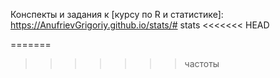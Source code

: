 Конспекты и задания к [курсу по R и статистике]: 
https://AnufrievGrigoriy.github.io/stats/# stats
<<<<<<< HEAD

=======
>>>>>>> частоты
